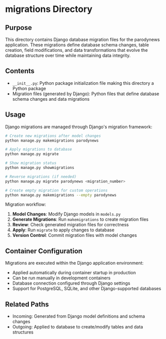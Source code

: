 
# migrations Directory

## Purpose
This directory contains Django database migration files for the parodynews application. These migrations define database schema changes, table creation, field modifications, and data transformations that evolve the database structure over time while maintaining data integrity.

## Contents
- `__init__.py`: Python package initialization file making this directory a Python package
- Migration files (generated by Django): Python files that define database schema changes and data migrations

## Usage
Django migrations are managed through Django's migration framework:

```bash
# Create new migrations after model changes
python manage.py makemigrations parodynews

# Apply migrations to database
python manage.py migrate

# Show migration status
python manage.py showmigrations

# Reverse migrations (if needed)
python manage.py migrate parodynews <migration_number>

# Create empty migration for custom operations
python manage.py makemigrations --empty parodynews
```

Migration workflow:
1. **Model Changes**: Modify Django models in `models.py`
2. **Generate Migrations**: Run `makemigrations` to create migration files
3. **Review**: Check generated migration files for correctness
4. **Apply**: Run `migrate` to apply changes to database
5. **Version Control**: Commit migration files with model changes

## Container Configuration
Migrations are executed within the Django application environment:
- Applied automatically during container startup in production
- Can be run manually in development containers
- Database connection configured through Django settings
- Support for PostgreSQL, SQLite, and other Django-supported databases

## Related Paths
- Incoming: Generated from Django model definitions and schema changes
- Outgoing: Applied to database to create/modify tables and data structures
